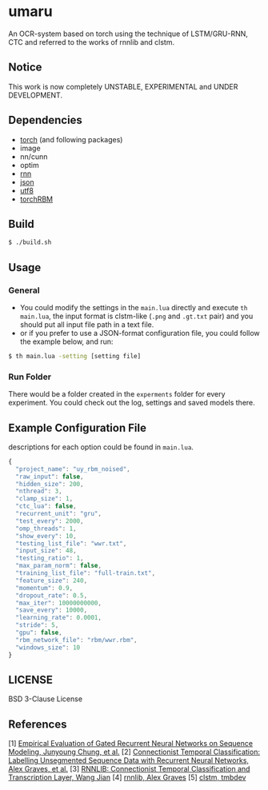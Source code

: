 # umaru
An OCR-system based on torch using the technique of LSTM/GRU-RNN, CTC and referred to the works of rnnlib and clstm.

## Notice

This work is now completely UNSTABLE, EXPERIMENTAL and UNDER DEVELOPMENT.

## Dependencies

- [torch](https://github.com/torch/torch7) (and following packages)
- image
- nn/cunn
- optim
- [rnn](https://github.com/Element-Research/rnn)
- [json](https://github.com/clementfarabet/lua---json)
- [utf8](https://github.com/clementfarabet/lua-utf8)
- [torchRBM](https://github.com/nhammerla/torchRBM)

## Build

```sh
$ ./build.sh
```

## Usage

### General

- You could modify the settings in the `main.lua` directly and execute `th main.lua`, the input format is clstm-like (`.png` and `.gt.txt` pair) and you should put all input file path in a text file.
- or if you prefer to use a JSON-format configuration file, you could follow the example below, and run:

```sh
$ th main.lua -setting [setting file]
```

### Run Folder

There would be a folder created in the `experments` folder for every experiment. You could check out the log, settings and saved models there.

## Example Configuration File

descriptions for each option could be found in `main.lua`.

```js
{
  "project_name": "uy_rbm_noised",
  "raw_input": false,
  "hidden_size": 200,
  "nthread": 3,
  "clamp_size": 1,
  "ctc_lua": false,
  "recurrent_unit": "gru",
  "test_every": 2000,
  "omp_threads": 1,
  "show_every": 10,
  "testing_list_file": "wwr.txt",
  "input_size": 48,
  "testing_ratio": 1,
  "max_param_norm": false,
  "training_list_file": "full-train.txt",
  "feature_size": 240,
  "momentum": 0.9,
  "dropout_rate": 0.5,
  "max_iter": 10000000000,
  "save_every": 10000,
  "learning_rate": 0.0001,
  "stride": 5,
  "gpu": false,
  "rbm_network_file": "rbm/wwr.rbm",
  "windows_size": 10
}
```


## LICENSE

BSD 3-Clause License

## References

[1] [Empirical Evaluation of Gated Recurrent Neural Networks on Sequence Modeling, Junyoung Chung, et al.](http://arxiv.org/abs/1412.3555)
[2] [Connectionist Temporal Classification: Labelling Unsegmented Sequence Data with Recurrent Neural Networks, Alex Graves, et al.](ftp://ftp.idsia.ch/pub/juergen/icml2006.pdf)
[3] [RNNLIB: Connectionist Temporal Classification and Transcription Layer, Wang Jian](http://wantee.github.io/blog/2015/02/08/rnnlib-connectionist-temporal-classification-and-transcription-layer/)
[4] [rnnlib, Alex Graves](http://sourceforge.net/p/rnnl/wiki/Home/)
[5] [clstm, tmbdev](https://github.com/tmbdev/clstm)
